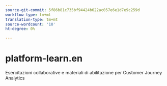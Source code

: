 ```yaml
---
source-git-commit: 5f86b81c735bf94424b622ac057e6e1d7e9c259d
workflow-type: tm+mt
translation-type: tm+mt
source-wordcount: '10'
ht-degree: 0%

---
```

# platform-learn.en

Esercitazioni collaborative e materiali di abilitazione per Customer Journey Analytics
